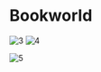 # Bookworld



![3](https://user-images.githubusercontent.com/131825152/234464148-cbaa14a9-da8e-47d8-860e-c2cb30e4b0b7.jpg)
![4](https://user-images.githubusercontent.com/131825152/234465178-a98a6630-f4ca-4fe2-aa6d-8a31f2379557.jpg)

![5](https://user-images.githubusercontent.com/131825152/234465029-dbb19265-620f-4239-9710-50ad6a0252ff.jpg)
